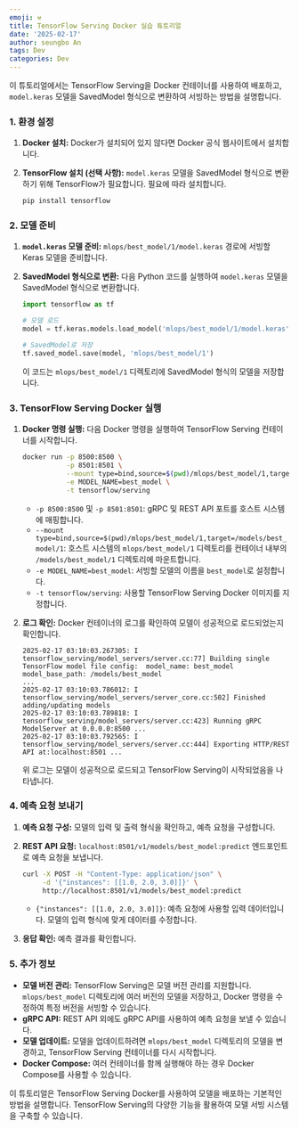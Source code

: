 ```yaml
---
emoji: ⚒️
title: TensorFlow Serving Docker 실습 튜토리얼
date: '2025-02-17'
author: seungbo An
tags: Dev
categories: Dev
---
```


이 튜토리얼에서는 TensorFlow Serving을 Docker 컨테이너를 사용하여 배포하고, `model.keras` 모델을 SavedModel 형식으로 변환하여 서빙하는 방법을 설명합니다.

### 1. 환경 설정

1.  **Docker 설치:** Docker가 설치되어 있지 않다면 Docker 공식 웹사이트에서 설치합니다.
2.  **TensorFlow 설치 (선택 사항):** `model.keras` 모델을 SavedModel 형식으로 변환하기 위해 TensorFlow가 필요합니다. 필요에 따라 설치합니다.

    ```bash
    pip install tensorflow
    ```

### 2. 모델 준비

1.  **`model.keras` 모델 준비:** `mlops/best_model/1/model.keras` 경로에 서빙할 Keras 모델을 준비합니다.
2.  **SavedModel 형식으로 변환:** 다음 Python 코드를 실행하여 `model.keras` 모델을 SavedModel 형식으로 변환합니다.

    ```python
    import tensorflow as tf

    # 모델 로드
    model = tf.keras.models.load_model('mlops/best_model/1/model.keras')

    # SavedModel로 저장
    tf.saved_model.save(model, 'mlops/best_model/1')
    ```

    이 코드는 `mlops/best_model/1` 디렉토리에 SavedModel 형식의 모델을 저장합니다.

### 3. TensorFlow Serving Docker 실행

1.  **Docker 명령 실행:** 다음 Docker 명령을 실행하여 TensorFlow Serving 컨테이너를 시작합니다.

    ```bash
    docker run -p 8500:8500 \
               -p 8501:8501 \
               --mount type=bind,source=$(pwd)/mlops/best_model/1,target=/models/best_model/1 \
               -e MODEL_NAME=best_model \
               -t tensorflow/serving
    ```

    * `-p 8500:8500` 및 `-p 8501:8501`: gRPC 및 REST API 포트를 호스트 시스템에 매핑합니다.
    * `--mount type=bind,source=$(pwd)/mlops/best_model/1,target=/models/best_model/1`: 호스트 시스템의 `mlops/best_model/1` 디렉토리를 컨테이너 내부의 `/models/best_model/1` 디렉토리에 마운트합니다.
    * `-e MODEL_NAME=best_model`: 서빙할 모델의 이름을 `best_model`로 설정합니다.
    * `-t tensorflow/serving`: 사용할 TensorFlow Serving Docker 이미지를 지정합니다.

2.  **로그 확인:** Docker 컨테이너의 로그를 확인하여 모델이 성공적으로 로드되었는지 확인합니다.

    ```
    2025-02-17 03:10:03.267305: I tensorflow_serving/model_servers/server.cc:77] Building single TensorFlow model file config:  model_name: best_model model_base_path: /models/best_model
    ...
    2025-02-17 03:10:03.786012: I tensorflow_serving/model_servers/server_core.cc:502] Finished adding/updating models
    2025-02-17 03:10:03.789818: I tensorflow_serving/model_servers/server.cc:423] Running gRPC ModelServer at 0.0.0.0:8500 ...
    2025-02-17 03:10:03.792565: I tensorflow_serving/model_servers/server.cc:444] Exporting HTTP/REST API at:localhost:8501 ...
    ```

    위 로그는 모델이 성공적으로 로드되고 TensorFlow Serving이 시작되었음을 나타냅니다.

### 4. 예측 요청 보내기

1.  **예측 요청 구성:** 모델의 입력 및 출력 형식을 확인하고, 예측 요청을 구성합니다.
2.  **REST API 요청:** `localhost:8501/v1/models/best_model:predict` 엔드포인트로 예측 요청을 보냅니다.

    ```bash
    curl -X POST -H "Content-Type: application/json" \
         -d '{"instances": [[1.0, 2.0, 3.0]]}' \
         http://localhost:8501/v1/models/best_model:predict
    ```

    * `{"instances": [[1.0, 2.0, 3.0]]}`: 예측 요청에 사용할 입력 데이터입니다. 모델의 입력 형식에 맞게 데이터를 수정합니다.

3.  **응답 확인:** 예측 결과를 확인합니다.

### 5. 추가 정보

* **모델 버전 관리:** TensorFlow Serving은 모델 버전 관리를 지원합니다. `mlops/best_model` 디렉토리에 여러 버전의 모델을 저장하고, Docker 명령을 수정하여 특정 버전을 서빙할 수 있습니다.
* **gRPC API:** REST API 외에도 gRPC API를 사용하여 예측 요청을 보낼 수 있습니다.
* **모델 업데이트:** 모델을 업데이트하려면 `mlops/best_model` 디렉토리의 모델을 변경하고, TensorFlow Serving 컨테이너를 다시 시작합니다.
* **Docker Compose:** 여러 컨테이너를 함께 실행해야 하는 경우 Docker Compose를 사용할 수 있습니다.

이 튜토리얼은 TensorFlow Serving Docker를 사용하여 모델을 배포하는 기본적인 방법을 설명합니다. TensorFlow Serving의 다양한 기능을 활용하여 모델 서빙 시스템을 구축할 수 있습니다.